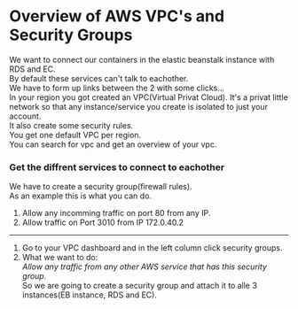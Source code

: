 # Overview of AWS VPC's and Security Groups
We want to connect our containers in the elastic beanstalk instance with RDS and EC.  
By default these services can't talk to eachother.  
We have to form up links between the 2 with some clicks...  
In your region you got created an VPC(Virtual Privat Cloud). It's a privat little network so that any instance/service you create is isolated to just your account.  
It also create some security rules.  
You get one default VPC per region.  
You can search for vpc and get an overview of your vpc.  
### Get the diffrent services to connect to eachother
We have to create a security group(firewall rules).  
As an example this is what you can do.
1. Allow any incomming traffic on port 80 from any IP.  
2. Allow traffic on Port 3010 from IP 172.0.40.2  
---
1. Go to your VPC dashboard and in the left column click security groups.  
2. What we want to do:  
*Allow any traffic from any other AWS service that has this security group.*  
So we are going to create a security group and attach it to alle 3 instances(EB instance, RDS and EC).  
